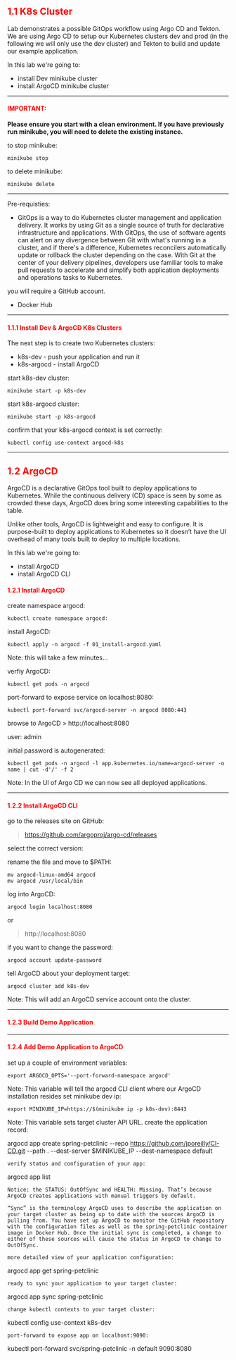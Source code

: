 ## <font color='red'> 1.1 K8s Cluster </font>
Lab demonstrates a possible GitOps workflow using Argo CD and Tekton. We are using Argo CD to setup our Kubernetes clusters dev and prod (in the following we will only use the dev cluster) and Tekton to build and update our example application.

In this lab we're going to:
* install Dev minikube cluster
* install ArgoCD minikube cluster

---

#### <font color='red'>IMPORTANT:</font> 
<strong>Please ensure you start with a clean environment. 
If you have previously run minikube, you will need to delete the existing instance.</strong>

to stop  minikube:
```
minikube stop
```
to delete  minikube:
```
minikube delete
```

---

Pre-requisties:
* GitOps is a way to do Kubernetes cluster management and application delivery.  It works by using Git as a single source of truth for declarative infrastructure and applications. With GitOps, the use of software agents can alert on any divergence between Git with what's running in a cluster, and if there's a difference, Kubernetes reconcilers automatically update or rollback the cluster depending on the case. With Git at the center of your delivery pipelines, developers use familiar tools to make pull requests to accelerate and simplify both application deployments and operations tasks to Kubernetes.

you will require a GitHub account.

* Docker Hub


---

#### <font color='red'>1.1.1  Install Dev & ArgoCD K8s Clusters </font>
The next step is to create two Kubernetes clusters: 
* k8s-dev - push your application and run it
* k8s-argocd - install ArgoCD

start k8s-dev cluster:
```
minikube start -p k8s-dev
```
start k8s-argocd cluster:
```
minikube start -p k8s-argocd
```
confirm that your k8s-argocd context is set correctly:
```
kubectl config use-context argocd-k8s
```

---

## <font color='red'> 1.2 ArgoCD </font>
ArgoCD is a declarative GitOps tool built to deploy applications to Kubernetes. While the continuous delivery (CD) space is seen by some as crowded these days, ArgoCD does bring some interesting capabilities to the table.

Unlike other tools, ArgoCD is lightweight and easy to configure. It is purpose-built to deploy applications to Kubernetes so it doesn’t have the UI overhead of many tools built to deploy to multiple locations.

In this lab we're going to:
* install ArgoCD
* install ArgoCD CLI

#### <font color='red'>1.2.1  Install ArgoCD </font>
create namespace argocd:
```
kubectl create namespace argocd:
```
install ArgoCD:
```
kubectl apply -n argocd -f 01_install-argocd.yaml
```
Note: this will take a few minutes...

verfiy ArgoCD:
```
kubectl get pods -n argocd
```
port-forward to expose service on localhost:8080:
```
kubectl port-forward svc/argocd-server -n argocd 8080:443
```

browse to ArgoCD > http://localhost:8080

user: admin

initial password is autogenerated:
```
kubectl get pods -n argocd -l app.kubernetes.io/name=argocd-server -o name | cut -d'/' -f 2
```
Note: In the UI of Argo CD we can now see all deployed applications.

---

#### <font color='red'>1.2.2 Install ArgoCD CLI </font>

go to the releases site on GitHub:

  > https://github.com/argoproj/argo-cd/releases

select the correct version:

rename the file and move to $PATH:
```
mv argocd-linux-amd64 argocd 
mv argocd /usr/local/bin
```
log into ArgoCD:
```
argocd login localhost:8080
```
or
  > http://localhost:8080

if you want to change the password:
```
argocd account update-password
```
tell ArgoCD about your deployment target:
```
argocd cluster add k8s-dev
```
Note: This will add an ArgoCD service account onto the cluster.

---

#### <font color='red'>1.2.3 Build Demo Application </font>

---

#### <font color='red'>1.2.4 Add Demo Application to ArgoCD</font>

set up a couple of environment variables:
```
export ARGOCD_OPTS='--port-forward-namespace argocd'
```
Note: This variable will tell the argocd CLI client where our ArgoCD installation resides
set minikube dev ip:
```
export MINIKUBE_IP=https://$(minikube ip -p k8s-dev):8443
```
Note: This variable sets target cluster API URL.
create the application record:

argocd app create spring-petclinic --repo https://github.com/jporeilly/CI-CD.git --path . --dest-server $MINIKUBE_IP --dest-namespace default
```
verify status and configuration of your app:
```
argocd app list
```
Notice: the STATUS: OutOfSync and HEALTH: Missing. That’s because ArgoCD creates applications with manual triggers by default.  

“Sync” is the terminology ArgoCD uses to describe the application on your target cluster as being up to date with the sources ArgoCD is pulling from. You have set up ArgoCD to monitor the GitHub repository with the configuration files as well as the spring-petclinic container image in Docker Hub. Once the initial sync is completed, a change to either of these sources will cause the status in ArgoCD to change to OutOfSync.

more detailed view of your application configuration:
```
argocd app get spring-petclinic
```
ready to sync your application to your target cluster:
```
argocd app sync spring-petclinic
```
change kubectl contexts to your target cluster:
```
kubectl config use-context k8s-dev
```
port-forward to expose app on localhost:9090:
```
kubectl port-forward svc/spring-petclinic -n default 9090:8080
```










